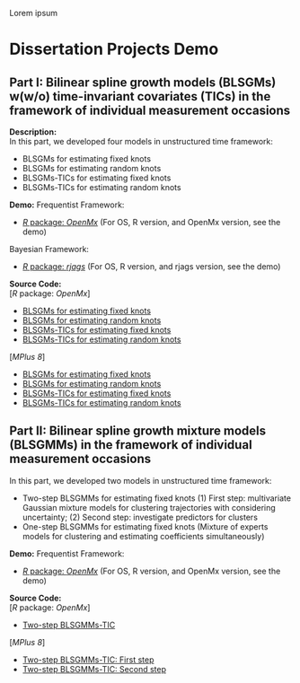 <p align="justify">
  Lorem ipsum
</p>

# Dissertation Projects Demo

## Part I: Bilinear spline growth models (BLSGMs) w(w/o) time-invariant covariates (TICs) in the framework of individual measurement occasions
**Description:** <br>
In this part, we developed four models in unstructured time framework:
- BLSGMs for estimating fixed knots 
- BLSGMs for estimating random knots
- BLSGMs-TICs for estimating fixed knots 
- BLSGMs-TICs for estimating random knots

**Demo:** 
Frequentist Framework:

- [*R* package: *OpenMx*](https://github.com/Veronica0206/Dissertation_projects/blob/master/OpenMx_demo1.md)
(For OS, R version, and OpenMx version, see the demo)

Bayesian Framework:

- [*R* package: *rjags*](https://github.com/Veronica0206/Dissertation_projects/blob/master/rjags_demo1.md)
(For OS, R version, and rjags version, see the demo)

**Source Code:** <br>
[*R* package: *OpenMx*]
- [BLSGMs for estimating fixed knots](https://github.com/Veronica0206/Dissertation_projects/blob/master/Paper1_OpenMx/BLSGM_fixed.R)
- [BLSGMs for estimating random knots](https://github.com/Veronica0206/Dissertation_projects/blob/master/Paper1_OpenMx/BLSGM_TICs_random.R)
- [BLSGMs-TICs for estimating fixed knots](https://github.com/Veronica0206/Dissertation_projects/blob/master/Paper1_OpenMx/BLSGM_TICs_fixed.R)
- [BLSGMs-TICs for estimating random knots](https://github.com/Veronica0206/Dissertation_projects/blob/master/Paper1_OpenMx/BLSGM_TICs_random.R)

[*MPlus 8*]
- [BLSGMs for estimating fixed knots](https://github.com/Veronica0206/Dissertation_projects/blob/master/Paper1_MPlus8/BLSGM_Unknown%20Fixed%20Knot.inp)
- [BLSGMs for estimating random knots](https://github.com/Veronica0206/Dissertation_projects/blob/master/Paper1_MPlus8/BLSGM_Unknown%20Random%20Knot.inp)
- [BLSGMs-TICs for estimating fixed knots](https://github.com/Veronica0206/Dissertation_projects/blob/master/Paper1_MPlus8/BLSGM_TIC_Unknown%20Fixed%20Knot.inp)
- [BLSGMs-TICs for estimating random knots](https://github.com/Veronica0206/Dissertation_projects/blob/master/Paper1_MPlus8/BLSGM_TIC_Unknown%20Random%20Knot.inp)

## Part II: Bilinear spline growth mixture models (BLSGMMs) in the framework of individual measurement occasions
In this part, we developed two models in unstructured time framework:
- Two-step BLSGMMs for estimating fixed knots
(1) First step: multivariate Gaussian mixture models for clustering trajectories with considering uncertainty;
(2) Second step: investigate predictors for clusters
- One-step BLSGMMs for estimating fixed knots (Mixture of experts models for clustering and estimating coefficients simultaneously)

**Demo:** 
Frequentist Framework:

- [*R* package: *OpenMx*](https://github.com/Veronica0206/Dissertation_projects/blob/master/OpenMx_demo2.md)
(For OS, R version, and OpenMx version, see the demo)

**Source Code:** <br>
[*R* package: *OpenMx*]
- [Two-step BLSGMMs-TIC](https://github.com/Veronica0206/Dissertation_projects/blob/master/Paper2_OpenMx/BLSGMM_fixed_2steps.R)

[*MPlus 8*]
- [Two-step BLSGMMs-TIC: First step](https://github.com/Veronica0206/Dissertation_projects/blob/master/Paper2_MPlus8/BLSGMM_2steps_step1.inp)
- [Two-step BLSGMMs-TIC: Second step](https://github.com/Veronica0206/Dissertation_projects/blob/master/Paper2_MPlus8/BLSGMM_2steps_step2.inp)
